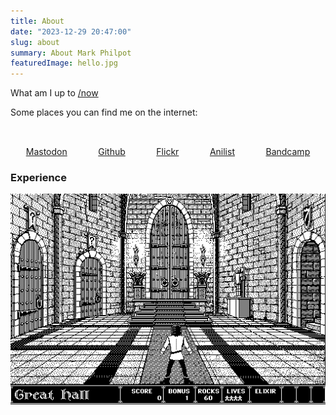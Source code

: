 ```yaml
---
title: About
date: "2023-12-29 20:47:00"
slug: about
summary: About Mark Philpot
featuredImage: hello.jpg
---
```


What am I up to [/now](/now)

Some places you can find me on the internet:

<style>
    .about-links {
        width: 100%; 
        display: flex; 
        justify-content: space-around;
        padding-top: 1rem;
    }
    .about-links > a {
        box-shadow: 0 0;
        display: flex;
        flex-direction: column;
        gap: 16px;
        align-items: center;
    }
    .about-links > a:hover {
        box-shadow: 0 1px;
    }
</style>

<div class="about-links">
    <a href="https://hachyderm.io/@markphilpot"><i class="fa-brands fa-mastodon fa-xl"></i> Mastodon</a>
    <a href="https://github.com/markphilpot"><i class="fa-brands fa-github fa-xl"></i> Github</a>
    <a href="https://www.flickr.com/photos/markphilpot"><i class="fa-brands fa-flickr fa-xl"></i> Flickr</a>
    <a href="https://anilist.co/user/mphilpot"><i class="fa-solid fa-a fa-xl"></i> Anilist</a>
    <a href="https://markphilpot.bandcamp.com"><i class="fa-brands fa-bandcamp fa-xl"></i> Bandcamp</a>
</div>

### Experience

![Dark Castle](dark_castle.png "Which path did you choose?")
